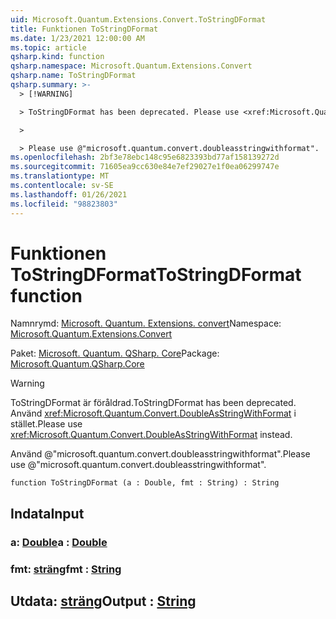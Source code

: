 ```yaml
---
uid: Microsoft.Quantum.Extensions.Convert.ToStringDFormat
title: Funktionen ToStringDFormat
ms.date: 1/23/2021 12:00:00 AM
ms.topic: article
qsharp.kind: function
qsharp.namespace: Microsoft.Quantum.Extensions.Convert
qsharp.name: ToStringDFormat
qsharp.summary: >-
  > [!WARNING]

  > ToStringDFormat has been deprecated. Please use <xref:Microsoft.Quantum.Convert.DoubleAsStringWithFormat> instead.

  >

  > Please use @"microsoft.quantum.convert.doubleasstringwithformat".
ms.openlocfilehash: 2bf3e78ebc148c95e6823393bd77af158139272d
ms.sourcegitcommit: 71605ea9cc630e84e7ef29027e1f0ea06299747e
ms.translationtype: MT
ms.contentlocale: sv-SE
ms.lasthandoff: 01/26/2021
ms.locfileid: "98823803"
---
```

# <a name="tostringdformat-function"></a><span data-ttu-id="85b8d-102">Funktionen ToStringDFormat</span><span class="sxs-lookup"><span data-stu-id="85b8d-102">ToStringDFormat function</span></span>

<span data-ttu-id="85b8d-103">Namnrymd: [Microsoft. Quantum. Extensions. convert](xref:Microsoft.Quantum.Extensions.Convert)</span><span class="sxs-lookup"><span data-stu-id="85b8d-103">Namespace: [Microsoft.Quantum.Extensions.Convert](xref:Microsoft.Quantum.Extensions.Convert)</span></span>

<span data-ttu-id="85b8d-104">Paket: [Microsoft. Quantum. QSharp. Core](https://nuget.org/packages/Microsoft.Quantum.QSharp.Core)</span><span class="sxs-lookup"><span data-stu-id="85b8d-104">Package: [Microsoft.Quantum.QSharp.Core](https://nuget.org/packages/Microsoft.Quantum.QSharp.Core)</span></span>


> [!WARNING]
> <span data-ttu-id="85b8d-105">ToStringDFormat är föråldrad.</span><span class="sxs-lookup"><span data-stu-id="85b8d-105">ToStringDFormat has been deprecated.</span></span> <span data-ttu-id="85b8d-106">Använd <xref:Microsoft.Quantum.Convert.DoubleAsStringWithFormat> i stället.</span><span class="sxs-lookup"><span data-stu-id="85b8d-106">Please use <xref:Microsoft.Quantum.Convert.DoubleAsStringWithFormat> instead.</span></span>
>
> <span data-ttu-id="85b8d-107">Använd @"microsoft.quantum.convert.doubleasstringwithformat".</span><span class="sxs-lookup"><span data-stu-id="85b8d-107">Please use @"microsoft.quantum.convert.doubleasstringwithformat".</span></span>



```qsharp
function ToStringDFormat (a : Double, fmt : String) : String
```


## <a name="input"></a><span data-ttu-id="85b8d-108">Indata</span><span class="sxs-lookup"><span data-stu-id="85b8d-108">Input</span></span>

### <a name="a--double"></a><span data-ttu-id="85b8d-109">a: [Double](xref:microsoft.quantum.lang-ref.double)</span><span class="sxs-lookup"><span data-stu-id="85b8d-109">a : [Double](xref:microsoft.quantum.lang-ref.double)</span></span>




### <a name="fmt--string"></a><span data-ttu-id="85b8d-110">fmt: [sträng](xref:microsoft.quantum.lang-ref.string)</span><span class="sxs-lookup"><span data-stu-id="85b8d-110">fmt : [String](xref:microsoft.quantum.lang-ref.string)</span></span>





## <a name="output--string"></a><span data-ttu-id="85b8d-111">Utdata: [sträng](xref:microsoft.quantum.lang-ref.string)</span><span class="sxs-lookup"><span data-stu-id="85b8d-111">Output : [String](xref:microsoft.quantum.lang-ref.string)</span></span>

